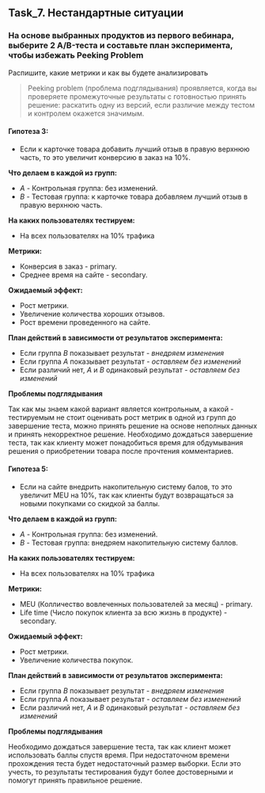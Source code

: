 ## Task_7. Нестандартные ситуации

### На основе выбранных продуктов из первого вебинара, выберите 2 A/B-теста и составьте план эксперимента, чтобы избежать Peeking Problem

Распишите, какие метрики и как вы будете анализировать

>Peeking problem (проблема подглядывания) проявляется, когда вы проверяете промежуточные результаты с готовностью принять решение: раскатить одну из версий, если различие между тестом и контролем окажется значимым.


#### Гипотеза 3:
* Если к карточке товара добавить лучший отзыв в правую верхнюю часть, то это увеличит конверсию в заказ на 10%.

__Что делаем в каждой из групп:__

* _А_ - Контрольная группа: без изменений.
* _В_ - Тестовая группа: к карточке товара добавляем лучший отзыв в правую верхнюю часть.

__На каких пользователях тестируем:__
* На всех пользователях на 10% трафика

__Метрики:__
* Конверсия в заказ - primary.
* Среднее время на сайте - secondary.


__Ожидаемый эффект:__
* Рост метрики.
* Увеличение количества хороших отзывов.
* Рост времени проведенного на сайте.

__План действий в зависимости от результатов эксперимента:__
* Если группа _В_ показывает результат - _внедряем изменения_
* Если группа _А_ показывает результат - _оставляем без изменений_
* Если различий нет, _А_ и _В_ одинаковый результат - _оставляем без изменений_

__Проблемы подглядывания__<p>
Так как мы знаем какой вариант является контрольным, а какой - тестируемым не стоит оценивать рост метрик в одной из групп до завершение теста, можно принять решение на основе неполных данных и принять некорректное решение. Необходимо дождаться завершение теста, так как клиенту может понадобиться время для обдумывания решения о приобретении товара после прочтения комментариев. 

#### Гипотеза 5:
* Если на сайте внедрить накопительную систему балов, то это увеличит MEU на 10%, так как клиенты будут возвращаться за новыми покупками со скидкой за баллы.

__Что делаем в каждой из групп:__

* _А_ - Контрольная группа: без изменений.
* _В_ - Тестовая группа: внедряем накопительную систему баллов.

__На каких пользователях тестируем:__
* На всех пользователях на 10% трафика

__Метрики:__
* MEU (Колличество вовлеченных пользователей за месяц) - primary.
* Life time (Число покупок клиента за всю жизнь в продукте) - secondary.

__Ожидаемый эффект:__
* Рост метрики.
* Увеличение количества покупок.

__План действий в зависимости от результатов эксперимента:__
* Если группа _В_ показывает результат - _внедряем изменения_
* Если группа _А_ показывает результат - _оставляем без изменений_
* Если различий нет, _А_ и _В_ одинаковый результат - _оставляем без изменений_

__Проблемы подглядывания__<p>
Необходимо дождаться завершение теста, так как клиент может использовать баллы спустя время. При недостаточном времени прохождения теста будет недостаточный размер выборки. Если это учесть, то результаты тестирования будут более достоверными и помогут принять правильное решение.